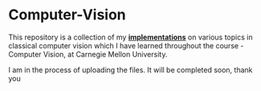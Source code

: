 # Computer-Vision

This repository is a collection of my [**implementations**](https://abhishek0697.github.io/myprojects/#projects) on various topics in classical computer vision which I have learned throughout the course - Computer Vision, at Carnegie Mellon University. 

I am in the process of uploading the files. It will be completed soon, thank you
